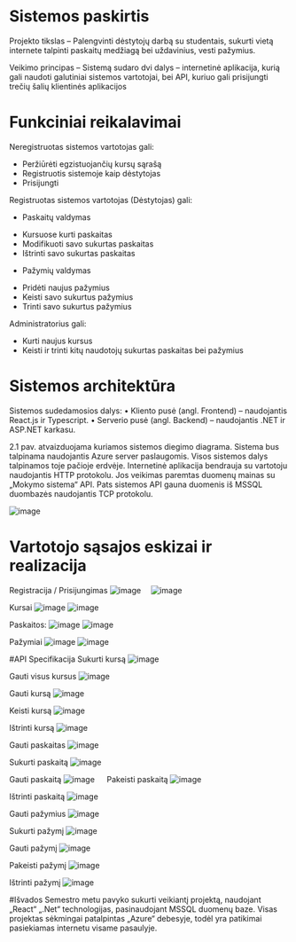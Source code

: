 # Sistemos paskirtis

Projekto tikslas – Palengvinti dėstytojų darbą su studentais, sukurti vietą internete talpinti paskaitų medžiagą bei uždavinius, vesti pažymius.

Veikimo principas – Sistemą sudaro dvi dalys – internetinė aplikacija, kurią gali naudoti galutiniai sistemos vartotojai, bei API, kuriuo gali prisijungti trečių šalių klientinės aplikacijos

# Funkciniai reikalavimai

Neregistruotas sistemos vartotojas gali:
+	Peržiūrėti egzistuojančių kursų sąrašą
+	Registruotis sistemoje kaip dėstytojas
+	Prisijungti

Registruotas sistemos vartotojas (Dėstytojas) gali:
+	Paskaitų valdymas
-	Kursuose kurti paskaitas
-	Modifikuoti savo sukurtas paskaitas
-	Ištrinti savo sukurtas paskaitas
+	Pažymių valdymas
-	Pridėti naujus pažymius
-	Keisti savo sukurtus pažymius
-	Trinti savo sukurtus pažymius

Administratorius gali:
+	Kurti naujus kursus
+	Keisti ir trinti kitų naudotojų sukurtas paskaitas bei pažymius

# Sistemos architektūra

Sistemos sudedamosios dalys:
•	Kliento pusė (angl. Frontend) – naudojantis React.js ir Typescript.
•	Serverio pusė (angl. Backend)  – naudojantis .NET ir ASP.NET karkasu.

2.1 pav. atvaizduojama kuriamos sistemos diegimo diagrama. Sistema bus talpinama naudojantis Azure server paslaugomis. Visos sistemos dalys talpinamos toje pačioje erdvėje. Internetinė aplikacija bendrauja su vartotoju naudojantis HTTP protokolu. Jos veikimas paremtas duomenų mainas su „Mokymo sistema“ API. Pats sistemos API gauna duomenis iš MSSQL duombazės naudojantis TCP protokolu.

 ![image](https://user-images.githubusercontent.com/15565869/191912182-b448759d-cff7-4b6d-81ed-8a957ab269b9.png)

# Vartotojo sąsajos eskizai ir realizacija
Registracija / Prisijungimas
 ![image](https://user-images.githubusercontent.com/15565869/208710506-80c07f83-ce24-425e-ad0e-c5d215674def.png)
 ![image](https://user-images.githubusercontent.com/15565869/208710545-f30cc603-0818-40ec-8236-e44c612a2a4c.png)

Kursai
 ![image](https://user-images.githubusercontent.com/15565869/208710601-a573932c-40d9-444d-80dd-7cbfe6f6c222.png)
![image](https://user-images.githubusercontent.com/15565869/208710634-e8e7a7bb-5466-487d-8289-44416d6838d5.png)

Paskaitos:
 ![image](https://user-images.githubusercontent.com/15565869/208710674-1925338f-c8e6-4bc2-a221-2650ccbe51c4.png)
![image](https://user-images.githubusercontent.com/15565869/208710689-f1b53209-b4e4-4fa6-a30b-d705b1c6ccf3.png)

Pažymiai
 ![image](https://user-images.githubusercontent.com/15565869/208710725-7e800fd6-4b11-4640-ae8f-7006a5e2080e.png)
![image](https://user-images.githubusercontent.com/15565869/208710745-9e81295d-cdea-4999-b3e3-911c2dbad0dd.png)

#API Specifikacija
Sukurti kursą
![image](https://user-images.githubusercontent.com/15565869/208711008-07911e05-4e0b-4e2c-8428-ab7849485946.png)

Gauti visus kursus
![image](https://user-images.githubusercontent.com/15565869/208711026-d0a0460a-9924-43dc-be5b-028f42705398.png)

Gauti kursą
 ![image](https://user-images.githubusercontent.com/15565869/208711055-aba1743b-b02b-453a-962b-245ce7ea73ed.png)

Keisti kursą
 ![image](https://user-images.githubusercontent.com/15565869/208711092-df7a13a3-1e5b-4e8d-b7db-81d588773d8a.png)

Ištrinti kursą
 ![image](https://user-images.githubusercontent.com/15565869/208711127-2687e15c-d833-4914-bb67-f54b1ece0800.png)

Gauti paskaitas
 ![image](https://user-images.githubusercontent.com/15565869/208711148-ae2e46bf-3ced-46bd-9d5b-45aec26b7295.png)

Sukurti paskaitą
 ![image](https://user-images.githubusercontent.com/15565869/208711174-24947e5f-83e3-4616-a4b4-200ab23f51c5.png)

Gauti paskaitą
 ![image](https://user-images.githubusercontent.com/15565869/208711201-ce2b407f-7793-4e87-9e30-8fe097b29983.png)
 
Pakeisti paskaitą
 ![image](https://user-images.githubusercontent.com/15565869/208711235-8dfdc96f-91d0-4214-bddd-bef1a41cf3ed.png)

Ištrinti paskaitą
 ![image](https://user-images.githubusercontent.com/15565869/208711251-67c9dc82-cb24-458b-a92d-891f6616b66b.png)

Gauti pažymius
 ![image](https://user-images.githubusercontent.com/15565869/208711279-89a5a0a9-57a1-43c4-ba0d-47fadb1ae2c3.png)

Sukurti pažymį
 ![image](https://user-images.githubusercontent.com/15565869/208711301-5277363a-1cf0-4e67-a233-51cdd3563f96.png)

Gauti pažymį
 ![image](https://user-images.githubusercontent.com/15565869/208711335-63c611cc-ba7e-4abb-a614-c909e4242a08.png)

Pakeisti pažymį
 ![image](https://user-images.githubusercontent.com/15565869/208711344-d131865d-95ac-432f-97c0-0144f8845e85.png)

Ištrinti pažymį
 ![image](https://user-images.githubusercontent.com/15565869/208711360-0f18a8c4-bdc7-4810-a2ad-a2cdeef0f3ba.png)

#Išvados
Semestro metu pavyko sukurti veikiantį projektą, naudojant „React“ „.Net“ technologijas, pasinaudojant MSSQL duomenų baze. Visas projektas sėkmingai patalpintas „Azure“ debesyje, todėl yra patikimai pasiekiamas internetu visame pasaulyje.
 
